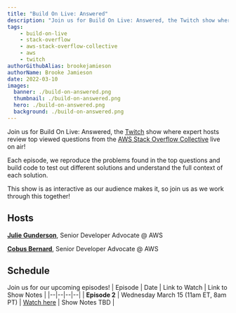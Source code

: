 ```yaml
---
title: "Build On Live: Answered"
description: "Join us for Build On Live: Answered, the Twitch show where expert hosts review top viewed questions from the AWS Stack Overflow Collective live on air!"
tags:
    - build-on-live
    - stack-overflow
    - aws-stack-overflow-collective
    - aws
    - twitch
authorGithubAlias: brookejamieson
authorName: Brooke Jamieson
date: 2022-03-10
images:
  banner: ./build-on-answered.png
  thumbnail: ./build-on-answered.png
  hero: ./build-on-answered.png
  background: ./build-on-answered.png
---
```


Join us for Build On Live: Answered, the [Twitch](https://twitch.tv/aws) show where expert hosts review top viewed questions from the [AWS Stack Overflow Collective](https://stackoverflow.com/collectives/aws) live on air!

Each episode, we reproduce the problems found in the top questions and build code to test out different solutions and understand the full context of each solution.

This show is as interactive as our audience makes it, so join us as we work through this together!

## Hosts

[**Julie Gunderson**](https://twitter.com/Julie_Gund), Senior Developer Advocate @ AWS

[**Cobus Bernard**](https://twitter.com/cobusbernard), Senior Developer Advocate @ AWS


## Schedule
Join us for our upcoming episodes!
| Episode | Date | Link to Watch | Link to Show Notes |
|--|--|--|--|
| **Episode 2** | Wednesday March 15 (11am ET, 8am PT) | [Watch here](https://www.twitch.tv/aws/schedule?segmentID=66b79c55-62ee-4904-bbf8-1bfd5c84e2f4) | Show Notes TBD |


